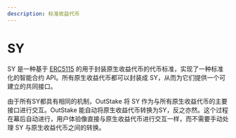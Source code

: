 ```yaml
---
description: 标准收益代币
---
```


# SY

SY 是一种基于 [ERC5115](https://eips.ethereum.org/EIPS/eip-5115) 的用于封装原生收益代币的代币标准，实现了一种标准化的智能合约 API。所有原生收益代币都可以封装成 SY，从而为它们提供一个可建立的共同接口。

由于所有SY都具有相同的机制，OutStake 将 SY 作为与所有原生收益代币的主要接口进行交互。OutStake 能自动将原生收益代币转换为SY，反之亦然。这个过程在幕后自动进行，用户体验像直接与原生收益代币进行交互一样，而不需要手动处理 SY 与原生收益代币之间的转换。
